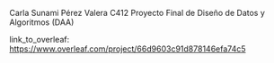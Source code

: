 Carla Sunami Pérez Valera C412
Proyecto Final de Diseño de Datos y Algoritmos (DAA)

link_to_overleaf: https://www.overleaf.com/project/66d9603c91d878146efa74c5
